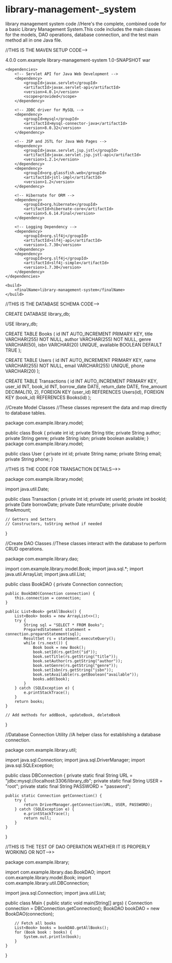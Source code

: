 # library-management-_system
library management system code
//Here's the complete, combined code for a basic Library Management System.This code includes the main classes for the models, DAO operations, database connection, and the test main method all in one Java file.

//THIS IS THE MAVEN SETUP CODE-->


<project xmlns="http://maven.apache.org/POM/4.0.0" 
         xmlns:xsi="http://www.w3.org/2001/XMLSchema-instance"
         xsi:schemaLocation="http://maven.apache.org/POM/4.0.0 http://maven.apache.org/xsd/maven-4.0.0.xsd">
    <modelVersion>4.0.0</modelVersion>
    <groupId>com.example</groupId>
    <artifactId>library-management-system</artifactId>
    <version>1.0-SNAPSHOT</version>
    <packaging>war</packaging>

    <dependencies>
        <!-- Servlet API for Java Web Development -->
        <dependency>
            <groupId>javax.servlet</groupId>
            <artifactId>javax.servlet-api</artifactId>
            <version>4.0.1</version>
            <scope>provided</scope>
        </dependency>
        
        <!-- JDBC driver for MySQL -->
        <dependency>
            <groupId>mysql</groupId>
            <artifactId>mysql-connector-java</artifactId>
            <version>8.0.32</version>
        </dependency>

        <!-- JSP and JSTL for Java Web Pages -->
        <dependency>
            <groupId>javax.servlet.jsp.jstl</groupId>
            <artifactId>javax.servlet.jsp.jstl-api</artifactId>
            <version>1.2.1</version>
        </dependency>
        <dependency>
            <groupId>org.glassfish.web</groupId>
            <artifactId>jstl-impl</artifactId>
            <version>1.2</version>
        </dependency>

        <!-- Hibernate for ORM -->
        <dependency>
            <groupId>org.hibernate</groupId>
            <artifactId>hibernate-core</artifactId>
            <version>5.6.14.Final</version>
        </dependency>
        
        <!-- Logging Dependency -->
        <dependency>
            <groupId>org.slf4j</groupId>
            <artifactId>slf4j-api</artifactId>
            <version>1.7.30</version>
        </dependency>
        <dependency>
            <groupId>org.slf4j</groupId>
            <artifactId>slf4j-simple</artifactId>
            <version>1.7.30</version>
        </dependency>
    </dependencies>

    <build>
        <finalName>library-management-system</finalName>
    </build>
</project>


//THIS IS THE DATABASE SCHEMA CODE-->


CREATE DATABASE library_db;

USE library_db;

CREATE TABLE Books (
    id INT AUTO_INCREMENT PRIMARY KEY,
    title VARCHAR(255) NOT NULL,
    author VARCHAR(255) NOT NULL,
    genre VARCHAR(50),
    isbn VARCHAR(20) UNIQUE,
    available BOOLEAN DEFAULT TRUE
);

CREATE TABLE Users (
    id INT AUTO_INCREMENT PRIMARY KEY,
    name VARCHAR(255) NOT NULL,
    email VARCHAR(255) UNIQUE,
    phone VARCHAR(20)
);

CREATE TABLE Transactions (
    id INT AUTO_INCREMENT PRIMARY KEY,
    user_id INT,
    book_id INT,
    borrow_date DATE,
    return_date DATE,
    fine_amount DECIMAL(10, 2),
    FOREIGN KEY (user_id) REFERENCES Users(id),
    FOREIGN KEY (book_id) REFERENCES Books(id)
);



//Create Model Classes
//These classes represent the data and map directly to database tables.

package com.example.library.model;

public class Book {
    private int id;
    private String title;
    private String author;
    private String genre;
    private String isbn;
    private boolean available;
}
package com.example.library.model;

public class User {
    private int id;
    private String name;
    private String email;
    private String phone;
}


//THIS IS THE CODE FOR TRANSACTION DETAILS-->>

package com.example.library.model;

import java.util.Date;

public class Transaction {
    private int id;
    private int userId;
    private int bookId;
    private Date borrowDate;
    private Date returnDate;
    private double fineAmount;

    // Getters and Setters
    // Constructors, toString method if needed
}

//Create DAO Classes
//These classes interact with the database to perform CRUD operations.

package com.example.library.dao;

import com.example.library.model.Book;
import java.sql.*;
import java.util.ArrayList;
import java.util.List;

public class BookDAO {
    private Connection connection;

    public BookDAO(Connection connection) {
        this.connection = connection;
    }

    public List<Book> getAllBooks() {
        List<Book> books = new ArrayList<>();
        try {
            String sql = "SELECT * FROM Books";
            PreparedStatement statement = connection.prepareStatement(sql);
            ResultSet rs = statement.executeQuery();
            while (rs.next()) {
                Book book = new Book();
                book.setId(rs.getInt("id"));
                book.setTitle(rs.getString("title"));
                book.setAuthor(rs.getString("author"));
                book.setGenre(rs.getString("genre"));
                book.setIsbn(rs.getString("isbn"));
                book.setAvailable(rs.getBoolean("available"));
                books.add(book);
            }
        } catch (SQLException e) {
            e.printStackTrace();
        }
        return books;
    }

    // Add methods for addBook, updateBook, deleteBook
}

//Database Connection Utility
//A helper class for establishing a database connection.

package com.example.library.util;

import java.sql.Connection;
import java.sql.DriverManager;
import java.sql.SQLException;

public class DBConnection {
    private static final String URL = "jdbc:mysql://localhost:3306/library_db";
    private static final String USER = "root";
    private static final String PASSWORD = "password";

    public static Connection getConnection() {
        try {
            return DriverManager.getConnection(URL, USER, PASSWORD);
        } catch (SQLException e) {
            e.printStackTrace();
            return null;
        }
    }
}

//THIS IS THE TEST OF DAO OPERATION WEATHER IT IS PROPERLY WORKING OR NOT-->>

package com.example.library;

import com.example.library.dao.BookDAO;
import com.example.library.model.Book;
import com.example.library.util.DBConnection;

import java.sql.Connection;
import java.util.List;

public class Main {
    public static void main(String[] args) {
        Connection connection = DBConnection.getConnection();
        BookDAO bookDAO = new BookDAO(connection);

        // Fetch all books
        List<Book> books = bookDAO.getAllBooks();
        for (Book book : books) {
            System.out.println(book);
        }
    }
}
